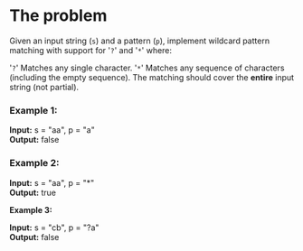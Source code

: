 # The problem

Given an input string (`s`) and a pattern (`p`), implement wildcard pattern matching with support for '`?`' and '`*`' where:

'`?`' Matches any single character.
'`*`' Matches any sequence of characters (including the empty sequence).
The matching should cover the **entire** input string (not partial).

### Example 1:

**Input:** s = "aa", p = "a"  
**Output:** false

### Example 2:

**Input:** s = "aa", p = "*"  
**Output:** true

**Example 3:**

**Input:** s = "cb", p = "?a"  
**Output:** false
